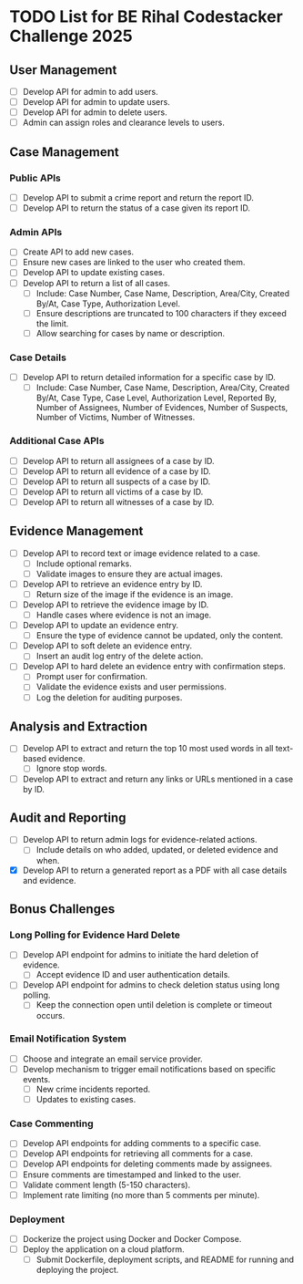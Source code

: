 # TODO List for BE Rihal Codestacker Challenge 2025

## User Management

- [ ] Develop API for admin to add users.
- [ ] Develop API for admin to update users.
- [ ] Develop API for admin to delete users.
- [ ] Admin can assign roles and clearance levels to users.

## Case Management

### Public APIs
- [ ] Develop API to submit a crime report and return the report ID.
- [ ] Develop API to return the status of a case given its report ID.

### Admin APIs
- [ ] Create API to add new cases.
- [ ] Ensure new cases are linked to the user who created them.
- [ ] Develop API to update existing cases.
- [ ] Develop API to return a list of all cases.
  - [ ] Include: Case Number, Case Name, Description, Area/City, Created By/At, Case Type, Authorization Level.
  - [ ] Ensure descriptions are truncated to 100 characters if they exceed the limit.
  - [ ] Allow searching for cases by name or description.

### Case Details
- [ ] Develop API to return detailed information for a specific case by ID.
  - [ ] Include: Case Number, Case Name, Description, Area/City, Created By/At, Case Type, Case Level, Authorization Level, Reported By, Number of Assignees, Number of Evidences, Number of Suspects, Number of Victims, Number of Witnesses.

### Additional Case APIs
- [ ] Develop API to return all assignees of a case by ID.
- [ ] Develop API to return all evidence of a case by ID.
- [ ] Develop API to return all suspects of a case by ID.
- [ ] Develop API to return all victims of a case by ID.
- [ ] Develop API to return all witnesses of a case by ID.

## Evidence Management

- [ ] Develop API to record text or image evidence related to a case.
  - [ ] Include optional remarks.
  - [ ] Validate images to ensure they are actual images.
- [ ] Develop API to retrieve an evidence entry by ID.
  - [ ] Return size of the image if the evidence is an image.
- [ ] Develop API to retrieve the evidence image by ID.
  - [ ] Handle cases where evidence is not an image.
- [ ] Develop API to update an evidence entry.
  - [ ] Ensure the type of evidence cannot be updated, only the content.
- [ ] Develop API to soft delete an evidence entry.
  - [ ] Insert an audit log entry of the delete action.
- [ ] Develop API to hard delete an evidence entry with confirmation steps.
  - [ ] Prompt user for confirmation.
  - [ ] Validate the evidence exists and user permissions.
  - [ ] Log the deletion for auditing purposes.

## Analysis and Extraction

- [ ] Develop API to extract and return the top 10 most used words in all text-based evidence.
  - [ ] Ignore stop words.
- [ ] Develop API to extract and return any links or URLs mentioned in a case by ID.

## Audit and Reporting

- [ ] Develop API to return admin logs for evidence-related actions.
  - [ ] Include details on who added, updated, or deleted evidence and when.
- [x] Develop API to return a generated report as a PDF with all case details and evidence.

## Bonus Challenges

### Long Polling for Evidence Hard Delete

- [ ] Develop API endpoint for admins to initiate the hard deletion of evidence.
  - [ ] Accept evidence ID and user authentication details.
- [ ] Develop API endpoint for admins to check deletion status using long polling.
  - [ ] Keep the connection open until deletion is complete or timeout occurs.

### Email Notification System

- [ ] Choose and integrate an email service provider.
- [ ] Develop mechanism to trigger email notifications based on specific events.
  - [ ] New crime incidents reported.
  - [ ] Updates to existing cases.

### Case Commenting

- [ ] Develop API endpoints for adding comments to a specific case.
- [ ] Develop API endpoints for retrieving all comments for a case.
- [ ] Develop API endpoints for deleting comments made by assignees.
- [ ] Ensure comments are timestamped and linked to the user.
- [ ] Validate comment length (5-150 characters).
- [ ] Implement rate limiting (no more than 5 comments per minute).

### Deployment

- [ ] Dockerize the project using Docker and Docker Compose.
- [ ] Deploy the application on a cloud platform.
  - [ ] Submit Dockerfile, deployment scripts, and README for running and deploying the project.
